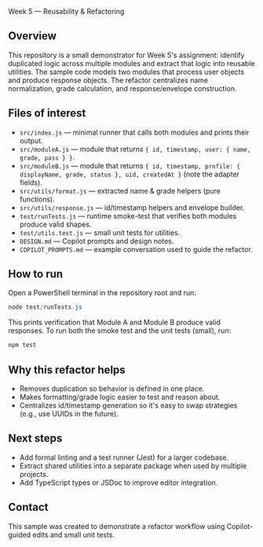 Week 5 — Reusability & Refactoring

Overview
--------
This repository is a small demonstrator for Week 5's assignment: identify duplicated logic across multiple modules and extract that logic into reusable utilities. The sample code models two modules that process user objects and produce response objects. The refactor centralizes name normalization, grade calculation, and response/envelope construction.

Files of interest
-----------------
- `src/index.js` — minimal runner that calls both modules and prints their output.
- `src/moduleA.js` — module that returns `{ id, timestamp, user: { name, grade, pass } }`.
- `src/moduleB.js` — module that returns `{ id, timestamp, profile: { displayName, grade, status }, uid, createdAt }` (note the adapter fields).
- `src/utils/format.js` — extracted name & grade helpers (pure functions).
- `src/utils/response.js` — id/timestamp helpers and envelope builder.
- `test/runTests.js` — runtime smoke-test that verifies both modules produce valid shapes.
- `test/utils.test.js` — small unit tests for utilities.
- `DESIGN.md` — Copilot prompts and design notes.
- `COPILOT_PROMPTS.md` — example conversation used to guide the refactor.

How to run
----------
Open a PowerShell terminal in the repository root and run:

```powershell
node test/runTests.js
```

This prints verification that Module A and Module B produce valid responses. To run both the smoke test and the unit tests (small), run:

```powershell
npm test
```

Why this refactor helps
----------------------
- Removes duplication so behavior is defined in one place.
- Makes formatting/grade logic easier to test and reason about.
- Centralizes id/timestamp generation so it's easy to swap strategies (e.g., use UUIDs in the future).

Next steps
----------
- Add formal linting and a test runner (Jest) for a larger codebase.
- Extract shared utilities into a separate package when used by multiple projects.
- Add TypeScript types or JSDoc to improve editor integration.

Contact
-------
This sample was created to demonstrate a refactor workflow using Copilot-guided edits and small unit tests.
